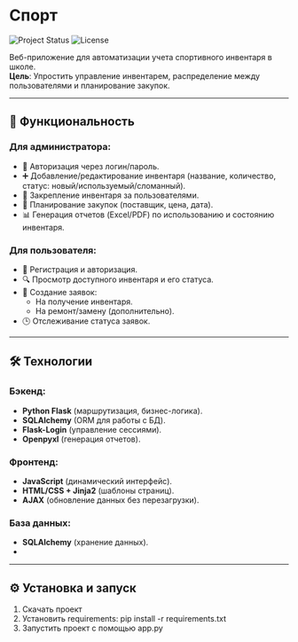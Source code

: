 # Спорт

![Project Status](https://img.shields.io/badge/status-active-brightgreen) 
![License](https://img.shields.io/badge/license-MIT-blue)

Веб-приложение для автоматизации учета спортивного инвентаря в школе.  
**Цель**: Упростить управление инвентарем, распределение между пользователями и планирование закупок.

---

## 🚀 Функциональность

### **Для администратора**:
- 🔐 Авторизация через логин/пароль.
- ➕ Добавление/редактирование инвентаря (название, количество, статус: новый/используемый/сломанный).
- 📌 Закрепление инвентаря за пользователями.
- 📅 Планирование закупок (поставщик, цена, дата).
- 📊 Генерация отчетов (Excel/PDF) по использованию и состоянию инвентаря.

### **Для пользователя**:
- 👤 Регистрация и авторизация.
- 🔍 Просмотр доступного инвентаря и его статуса.
- 📨 Создание заявок:
  - На получение инвентаря.
  - На ремонт/замену (дополнительно).
- 🕒 Отслеживание статуса заявок.

---

## 🛠 Технологии

### Бэкенд:
- **Python Flask** (маршрутизация, бизнес-логика).
- **SQLAlchemy** (ORM для работы с БД).
- **Flask-Login** (управление сессиями).
- **Openpyxl** (генерация отчетов).

### Фронтенд:
- **JavaScript** (динамический интерфейс).
- **HTML/CSS + Jinja2** (шаблоны страниц).
- **AJAX** (обновление данных без перезагрузки).

### База данных:
- **SQLAlchemy** (хранение данных).
- 
---

## ⚙️ Установка и запуск

1) Скачать проект
2) Установить requirements:
   pip install -r requirements.txt
3) Запустить проект с помощью app.py
